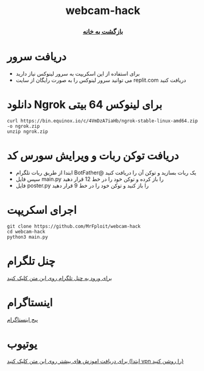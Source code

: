 # <p align="center">webcam-hack
### <p align="center">  [بازگشت به خانه](https://github.com/MrFploit/webcam-hack)

  
# دریافت سرور 
* برای استفاده از این اسکریپت به سرور لینوکس نیاز دارید
* می توانید سرور لینوکس را به صورت رایگان از سایت replit.com دریافت کنید

# دانلود Ngrok برای لینوکس 64 بیتی
```
curl https://bin.equinox.io/c/4VmDzA7iaHb/ngrok-stable-linux-amd64.zip -o ngrok.zip
unzip ngrok.zip
```
# دریافت توکن ربات و ویرایش سورس کد
* ابتدا از طریق ربات تلگرام BotFather@ یک ربات بسازید و توکن آن را دریافت کنید
* سپس فایل main.py را باز کرده و توکن خود را در خط 12 قرار دهید
* فایل poster.py را باز کنید و توکن خود را در خط 9 قرار دهید


# اجرای اسکریپت
```
git clone https://github.com/MrFploit/webcam-hack
cd webcam-hack
python3 main.py 
```
  
# چنل تلگرام
  <a href="https://t.me/LinuxArmy">برای ورود به چنل تلگرام روی این متن کلیک کنید</a>
# اینستاگرام
<a href="https://instagram.com/LinuxArmy">پیج اینستاگرام</a>
# یوتیوب
<a href="https://youtube.com/LinuxArmy">برای دریافت اموزش های بیشتر روی این متن کلیک کنید (ابتدا vpn را روشن کنید)</a>
